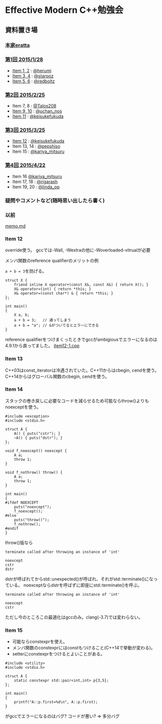 # Effective Modern C++勉強会


## 資料置き場

### [本家eratta](http://www.aristeia.com/BookErrata/emc++-errata.html)

### [第1回 2015/1/28](https://atnd.org/events/60511)

* [Item 1, 2](http://www.slideshare.net/herumi/template-44013078) : [@herumi](https://twitter.com/herumi)
* [Item 3, 4](http://www.slideshare.net/starpos/effective-modern-c-1-item34) : [@starpoz](https://twitter.com/starpoz)
* [Item 5, 6](http://www.slideshare.net/taka111/emcpp0506) : [@redboltz](https://twitter.com/redboltz)

### [第2回 2015/2/25](https://atnd.org/events/62014)

* Item 7, 8 : [@Talos208](https://twitter.com/Talos208)
* [Item 9, 10](http://www.slideshare.net/uchan_nos/effective-modern-c-2pptx) : [@uchan_nos](https://twitter.com/uchan_nos)
* [Item 11](http://www.slideshare.net/KeisukeFukuda/effective-modern-c2-item1011) : [@keisukefukuda](https://twitter.com/keisukefukuda)

### [第3回 2015/3/25](https://atnd.org/events/63259)

* [Item 12](http://www.slideshare.net/KeisukeFukuda/effective-modern-c-3) : [@keisukefukuda](https://twitter.com/keisukefukuda)
* Item 13, 14 : [@pepshiso](https://twitter.com/pepshiso)
* Item 15 : [@kariya_mitsuru](https://twitter.com/kariya_mitsuru)

### [第4回 2015/4/22](https://atnd.org/events/63259)

* Item 16 [@kariya_mitsuru](https://twitter.com/kariya_mitsuru)
* Item 17, 18 : [@rigarash](https://twitter.com/rigarash)
* Item 19, 20 : [@linda_pp](https://twitter.com/linda_pp)

### 疑問やコメントなど(随時思い出したら書く)

### 以前

[memo.md](memo.md)

### Item 12
override使う。
gccでは-Wall, -Wextraの他に-Woverloaded-vitrualが必要

メンバ関数のreference qualifierのメリットの例

`a + b = 3`を防げる。
```
struct X {
    friend inline X operator+(const X&, const X&) { return X(); }
    X& operator=(int) { return *this; }
    X& operator=(const char*) & { return *this; }
};

int main()
{
    X a, b;
    a + b = 3;   // 通ってしまう
    a + b = "a"; // &がついてるとエラーにできる
}
```

reference qualifierをつけまくったときでgccがambigiousでエラーになるのは4.9.1から直ってました。
[item12-1.cpp](src/item12-1.cpp)

### Item 13
C++03はconst_iteratorは冷遇されていた。C++11からはcbegin, cendを使う。
C++14からはグローバル関数のcbegin, cendを使う。
### Item 14
スタックの巻き戻しに必要なコードを減らせるため可能ならthrow()よりもnoexceptを使う。
```
#include <exception>
#include <stdio.h>

struct A {
    A() { puts("cstr"); }
    ~A() { puts("dstr"); }
};

void f_noexcept() noexcept {
    A a;
    throw 1;
}

void f_nothrow() throw() {
    A a;
    throw 1;
}

int main()
{
#ifdef NOEXCEPT
    puts("noexcept");
    f_noexcept();
#else
    puts("throw()");
    f_nothrow();
#endif
}
```
throw()版なら
```
terminate called after throwing an instance of 'int'

noexcept
cstr
dstr
```
dstrが呼ばれてからstd::unexpected()が呼ばれ、それがstd::terminate()になっている。
noexceptならdstrを呼ばずに即座にstd::terminate()を呼ぶ。
```
terminate called after throwing an instance of 'int'

noexcept
cstr
```
ただし今のところこの最適化はgccのみ。clang(-3.7)では変わらない。

### Item 15
* 可能ならconstexprを使え。
* メンバ関数のconstexprにはconstもつけること(C++14で挙動が変わる)。
* setterにconstexprをつけるとよいことがある。

```
#include <utility>
#include <stdio.h>

struct A {
    static constexpr std::pair<int,int> p{3,5};
};

int main()
{
    printf("A::p.first=%d\n", A::p.first);
}
```
がgccでエラーになるのはバグ? コードが悪い?
=> 多分バグ
